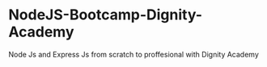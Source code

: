 # NodeJS-Bootcamp-Dignity-Academy
Node Js and Express Js from scratch to proffesional with Dignity Academy
